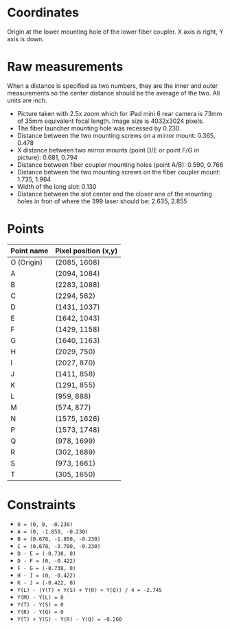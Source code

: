 # Coordinates

Origin at the lower mounting hole of the lower fiber coupler.
X axis is right, Y axis is down.

# Raw measurements

When a distance is specified as two numbers, they are the inner and outer measurements
so the center distance should be the average of the two. All units are inch.

* Picture taken with 2.5x zoom which for iPad mini 6 rear camera is 73mm of 35mm equivalent focal length. Image size is 4032x3024 pixels.
* The fiber launcher mounting hole was recessed by 0.230.
* Distance between the two mounting screws on a mirror mount: 0.365, 0.478
* X distance between two mirror mounts (point D/E or point F/G in picture): 0.681, 0.794
* Distance between fiber coupler mounting holes (point A/B): 0.590, 0.766
* Distance between the two mounting screws on the fiber coupler mount: 1.735, 1.964
* Width of the long slot: 0.130
* Distance between the slot center and the closer one of the mounting holes in fron of where the 399 laser should be: 2.635, 2.855

# Points

|Point name|Pixel position (x,y)|
|----------|----------------|
|O (Origin)|(2085, 1608)|
|A|(2094, 1084)|
|B|(2283, 1088)|
|C|(2294, 562)|
|D|(1431, 1037)|
|E|(1642, 1043)|
|F|(1429, 1158)|
|G|(1640, 1163)|
|H|(2029, 750)|
|I|(2027, 870)|
|J|(1411, 858)|
|K|(1291, 855)|
|L|(959, 888)|
|M|(574, 877)|
|N|(1575, 1626)|
|P|(1573, 1748)|
|Q|(978, 1699)|
|R|(302, 1689)|
|S|(973, 1661)|
|T|(305, 1650)|


# Constraints

* `O = (0, 0, -0.230)`
* `A = (0, -1.850, -0.230)`
* `B = (0.678, -1.850, -0.230)`
* `C = (0.678, -3.700, -0.230)`
* `D - E = (-0.738, 0)`
* `D - F = (0, -0.422)`
* `F - G = (-0.738, 0)`
* `H - I = (0, -0.422)`
* `K - J = (-0.422, 0)`
* `Y(L) - (Y(T) + Y(S) + Y(R) + Y(Q)) / 4 = -2.745`
* `Y(M) - Y(L) = 0`
* `Y(T) - Y(S) = 0`
* `Y(R) - Y(Q) = 0`
* `Y(T) + Y(S) - Y(R) - Y(Q) = -0.260`
